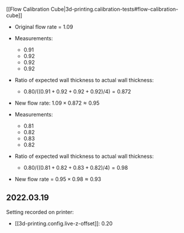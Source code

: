 

[[Flow Calibration Cube|3d-printing.calibration-tests#flow-calibration-cube]]

- Original flow rate = 1.09
- Measurements:
  - 0.91
  - 0.92
  - 0.92
  - 0.92

- Ratio of expected wall thickness to actual wall thickness:
  - $0.80 / ((0.91 + 0.92 + 0.92 + 0.92) / 4) = 0.872$
- New flow rate: $1.09 \times 0.872 \approx 0.95$

- Measurements:
  - 0.81
  - 0.82
  - 0.83
  - 0.82

- Ratio of expected wall thickness to actual wall thickness:
  - $0.80/((0.81 +0.82 + 0.83 + 0.82)/4) = 0.98$
- New flow rate = $0.95 \times 0.98 \approx 0.93$


## 2022.03.19

Setting recorded on printer:

- [[3d-printing.config.live-z-offset]]: 0.20
